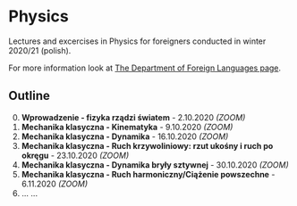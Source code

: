 # Physics
Lectures and excercises in Physics for foreigners conducted in winter 2020/21 (polish).

For more information look at [The Department of Foreign Languages page](http://sjo.pwr.edu.pl/).

## Outline

0. **Wprowadzenie - fizyka rządzi światem** - 2.10.2020 *(ZOOM)*
1. **Mechanika klasyczna - Kinematyka** - 9.10.2020 *(ZOOM)*
2. **Mechanika klasyczna - Dynamika** - 16.10.2020 *(ZOOM)*
3. **Mechanika klasyczna - Ruch krzywoliniowy: rzut ukośny i ruch po okręgu** - 23.10.2020 *(ZOOM)*
4. **Mechanika klasyczna - Dynamika bryły sztywnej** - 30.10.2020 *(ZOOM)*
5. **Mechanika klasyczna - Ruch harmoniczny/Ciążenie powszechne** - 6.11.2020 *(ZOOM)* <br>
6. ...
...
